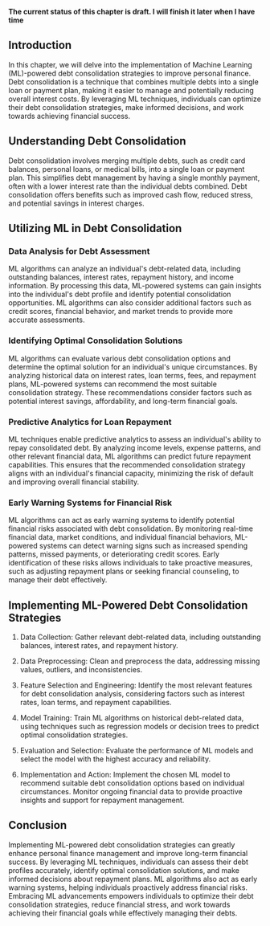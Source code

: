 **The current status of this chapter is draft. I will finish it later when I have time**

Introduction
------------

In this chapter, we will delve into the implementation of Machine Learning (ML)-powered debt consolidation strategies to improve personal finance. Debt consolidation is a technique that combines multiple debts into a single loan or payment plan, making it easier to manage and potentially reducing overall interest costs. By leveraging ML techniques, individuals can optimize their debt consolidation strategies, make informed decisions, and work towards achieving financial success.

Understanding Debt Consolidation
--------------------------------

Debt consolidation involves merging multiple debts, such as credit card balances, personal loans, or medical bills, into a single loan or payment plan. This simplifies debt management by having a single monthly payment, often with a lower interest rate than the individual debts combined. Debt consolidation offers benefits such as improved cash flow, reduced stress, and potential savings in interest charges.

Utilizing ML in Debt Consolidation
----------------------------------

### Data Analysis for Debt Assessment

ML algorithms can analyze an individual's debt-related data, including outstanding balances, interest rates, repayment history, and income information. By processing this data, ML-powered systems can gain insights into the individual's debt profile and identify potential consolidation opportunities. ML algorithms can also consider additional factors such as credit scores, financial behavior, and market trends to provide more accurate assessments.

### Identifying Optimal Consolidation Solutions

ML algorithms can evaluate various debt consolidation options and determine the optimal solution for an individual's unique circumstances. By analyzing historical data on interest rates, loan terms, fees, and repayment plans, ML-powered systems can recommend the most suitable consolidation strategy. These recommendations consider factors such as potential interest savings, affordability, and long-term financial goals.

### Predictive Analytics for Loan Repayment

ML techniques enable predictive analytics to assess an individual's ability to repay consolidated debt. By analyzing income levels, expense patterns, and other relevant financial data, ML algorithms can predict future repayment capabilities. This ensures that the recommended consolidation strategy aligns with an individual's financial capacity, minimizing the risk of default and improving overall financial stability.

### Early Warning Systems for Financial Risk

ML algorithms can act as early warning systems to identify potential financial risks associated with debt consolidation. By monitoring real-time financial data, market conditions, and individual financial behaviors, ML-powered systems can detect warning signs such as increased spending patterns, missed payments, or deteriorating credit scores. Early identification of these risks allows individuals to take proactive measures, such as adjusting repayment plans or seeking financial counseling, to manage their debt effectively.

Implementing ML-Powered Debt Consolidation Strategies
-----------------------------------------------------

1. Data Collection: Gather relevant debt-related data, including outstanding balances, interest rates, and repayment history.

2. Data Preprocessing: Clean and preprocess the data, addressing missing values, outliers, and inconsistencies.

3. Feature Selection and Engineering: Identify the most relevant features for debt consolidation analysis, considering factors such as interest rates, loan terms, and repayment capabilities.

4. Model Training: Train ML algorithms on historical debt-related data, using techniques such as regression models or decision trees to predict optimal consolidation strategies.

5. Evaluation and Selection: Evaluate the performance of ML models and select the model with the highest accuracy and reliability.

6. Implementation and Action: Implement the chosen ML model to recommend suitable debt consolidation options based on individual circumstances. Monitor ongoing financial data to provide proactive insights and support for repayment management.

Conclusion
----------

Implementing ML-powered debt consolidation strategies can greatly enhance personal finance management and improve long-term financial success. By leveraging ML techniques, individuals can assess their debt profiles accurately, identify optimal consolidation solutions, and make informed decisions about repayment plans. ML algorithms also act as early warning systems, helping individuals proactively address financial risks. Embracing ML advancements empowers individuals to optimize their debt consolidation strategies, reduce financial stress, and work towards achieving their financial goals while effectively managing their debts.
